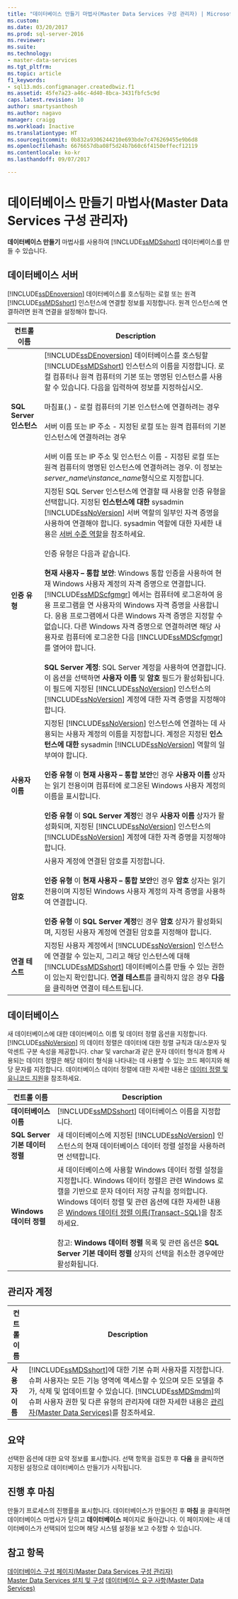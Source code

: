 ```yaml
---
title: "데이터베이스 만들기 마법사(Master Data Services 구성 관리자) | Microsoft Docs"
ms.custom: 
ms.date: 03/20/2017
ms.prod: sql-server-2016
ms.reviewer: 
ms.suite: 
ms.technology:
- master-data-services
ms.tgt_pltfrm: 
ms.topic: article
f1_keywords:
- sql13.mds.configmanager.createdbwiz.f1
ms.assetid: 45fe7a23-a46c-4d40-8bca-3431fbfc5c9d
caps.latest.revision: 10
author: smartysanthosh
ms.author: nagavo
manager: craigg
ms.workload: Inactive
ms.translationtype: HT
ms.sourcegitcommit: 0b832a9306244210e693bde7c476269455e9b6d8
ms.openlocfilehash: 6676657dba08f5d24b7b60c6f4150effecf12119
ms.contentlocale: ko-kr
ms.lasthandoff: 09/07/2017

---
```

# <a name="create-database-wizard-master-data-services-configuration-manager"></a>데이터베이스 만들기 마법사(Master Data Services 구성 관리자)
  **데이터베이스 만들기** 마법사를 사용하여 [!INCLUDE[ssMDSshort](../includes/ssmdsshort-md.md)] 데이터베이스를 만들 수 있습니다.  
  
## <a name="database-server"></a>데이터베이스 서버  
 [!INCLUDE[ssDEnoversion](../includes/ssdenoversion-md.md)] 데이터베이스를 호스팅하는 로컬 또는 원격 [!INCLUDE[ssMDSshort](../includes/ssmdsshort-md.md)] 인스턴스에 연결할 정보를 지정합니다. 원격 인스턴스에 연결하려면 원격 연결을 설정해야 합니다.  
  
|컨트롤 이름|Description|  
|------------------|-----------------|  
|**SQL Server 인스턴스**|[!INCLUDE[ssDEnoversion](../includes/ssdenoversion-md.md)] 데이터베이스를 호스팅할 [!INCLUDE[ssMDSshort](../includes/ssmdsshort-md.md)] 인스턴스의 이름을 지정합니다. 로컬 컴퓨터나 원격 컴퓨터의 기본 또는 명명된 인스턴스를 사용할 수 있습니다. 다음을 입력하여 정보를 지정하십시오.<br /><br /> 마침표(.) - 로컬 컴퓨터의 기본 인스턴스에 연결하려는 경우<br /><br /> 서버 이름 또는 IP 주소 - 지정된 로컬 또는 원격 컴퓨터의 기본 인스턴스에 연결하려는 경우<br /><br /> 서버 이름 또는 IP 주소 및 인스턴스 이름 - 지정된 로컬 또는 원격 컴퓨터의 명명된 인스턴스에 연결하려는 경우. 이 정보는 *server_name*\\*instance_name*형식으로 지정합니다.|  
|**인증 유형**|지정된 SQL Server 인스턴스에 연결할 때 사용할 인증 유형을 선택합니다. 지정된 **인스턴스에 대한** sysadmin [!INCLUDE[ssNoVersion](../includes/ssnoversion-md.md)] 서버 역할의 일부인 자격 증명을 사용하여 연결해야 합니다. sysadmin 역할에 대한 자세한 내용은 [서버 수준 역할](../relational-databases/security/authentication-access/server-level-roles.md)을 참조하세요.<br /><br /> 인증 유형은 다음과 같습니다.<br /><br /> **현재 사용자 – 통합 보안**: Windows 통합 인증을 사용하여 현재 Windows 사용자 계정의 자격 증명으로 연결합니다. [!INCLUDE[ssMDScfgmgr](../includes/ssmdscfgmgr-md.md)] 에서는 컴퓨터에 로그온하여 응용 프로그램을 연 사용자의 Windows 자격 증명을 사용합니다. 응용 프로그램에서 다른 Windows 자격 증명은 지정할 수 없습니다. 다른 Windows 자격 증명으로 연결하려면 해당 사용자로 컴퓨터에 로그온한 다음 [!INCLUDE[ssMDScfgmgr](../includes/ssmdscfgmgr-md.md)]를 열어야 합니다.<br /><br /> **SQL Server 계정**: SQL Server 계정을 사용하여 연결합니다. 이 옵션을 선택하면 **사용자 이름** 및 **암호** 필드가 활성화됩니다. 이 필드에 지정된 [!INCLUDE[ssNoVersion](../includes/ssnoversion-md.md)] 인스턴스의 [!INCLUDE[ssNoVersion](../includes/ssnoversion-md.md)] 계정에 대한 자격 증명을 지정해야 합니다.|  
|**사용자 이름**|지정된 [!INCLUDE[ssNoVersion](../includes/ssnoversion-md.md)] 인스턴스에 연결하는 데 사용되는 사용자 계정의 이름을 지정합니다. 계정은 지정된 **인스턴스에 대한** sysadmin [!INCLUDE[ssNoVersion](../includes/ssnoversion-md.md)] 역할의 일부여야 합니다.<br /><br /> **인증 유형** 이 **현재 사용자 – 통합 보안**인 경우 **사용자 이름** 상자는 읽기 전용이며 컴퓨터에 로그온된 Windows 사용자 계정의 이름을 표시합니다.<br /><br /> **인증 유형** 이 **SQL Server 계정**인 경우 **사용자 이름** 상자가 활성화되며, 지정된 [!INCLUDE[ssNoVersion](../includes/ssnoversion-md.md)] 인스턴스의 [!INCLUDE[ssNoVersion](../includes/ssnoversion-md.md)] 계정에 대한 자격 증명을 지정해야 합니다.|  
|**암호**|사용자 계정에 연결된 암호를 지정합니다.<br /><br /> **인증 유형** 이 **현재 사용자 – 통합 보안**인 경우 **암호** 상자는 읽기 전용이며 지정된 Windows 사용자 계정의 자격 증명을 사용하여 연결합니다.<br /><br /> **인증 유형** 이 **SQL Server 계정**인 경우 **암호** 상자가 활성화되며, 지정된 사용자 계정에 연결된 암호를 지정해야 합니다.|  
|**연결 테스트**|지정된 사용자 계정에서 [!INCLUDE[ssNoVersion](../includes/ssnoversion-md.md)] 인스턴스에 연결할 수 있는지, 그리고 해당 인스턴스에 대해 [!INCLUDE[ssMDSshort](../includes/ssmdsshort-md.md)] 데이터베이스를 만들 수 있는 권한이 있는지 확인합니다. **연결 테스트**를 클릭하지 않은 경우 **다음**을 클릭하면 연결이 테스트됩니다.|  
  
## <a name="database"></a>데이터베이스  
 새 데이터베이스에 대한 데이터베이스 이름 및 데이터 정렬 옵션을 지정합니다. [!INCLUDE[ssNoVersion](../includes/ssnoversion-md.md)] 의 데이터 정렬은 데이터에 대한 정렬 규칙과 대/소문자 및 악센트 구분 속성을 제공합니다. char 및 varchar과 같은 문자 데이터 형식과 함께 사용되는 데이터 정렬은 해당 데이터 형식을 나타내는 데 사용할 수 있는 코드 페이지와 해당 문자를 지정합니다. 데이터베이스 데이터 정렬에 대한 자세한 내용은 [데이터 정렬 및 유니코드 지원](../relational-databases/collations/collation-and-unicode-support.md)을 참조하세요.  
  
|컨트롤 이름|Description|  
|------------------|-----------------|  
|**데이터베이스 이름**|[!INCLUDE[ssMDSshort](../includes/ssmdsshort-md.md)] 데이터베이스 이름을 지정합니다.|  
|**SQL Server 기본 데이터 정렬**|새 데이터베이스에 지정된 [!INCLUDE[ssNoVersion](../includes/ssnoversion-md.md)] 인스턴스의 현재 데이터베이스 데이터 정렬 설정을 사용하려면 선택합니다.|  
|**Windows 데이터 정렬**|새 데이터베이스에 사용할 Windows 데이터 정렬 설정을 지정합니다. Windows 데이터 정렬은 관련 Windows 로캘을 기반으로 문자 데이터 저장 규칙을 정의합니다. Windows 데이터 정렬 및 관련 옵션에 대한 자세한 내용은 [Windows 데이터 정렬 이름&#40;Transact-SQL&#41;](../t-sql/statements/windows-collation-name-transact-sql.md)을 참조하세요.<br /><br /> 참고: **Windows 데이터 정렬** 목록 및 관련 옵션은 **SQL Server 기본 데이터 정렬** 상자의 선택을 취소한 경우에만 활성화됩니다.|  
  
## <a name="administrator-account"></a>관리자 계정  
  
|컨트롤 이름|Description|  
|------------------|-----------------|  
|**사용자 이름**|[!INCLUDE[ssMDSshort](../includes/ssmdsshort-md.md)]에 대한 기본 슈퍼 사용자를 지정합니다. 슈퍼 사용자는 모든 기능 영역에 액세스할 수 있으며 모든 모델을 추가, 삭제 및 업데이트할 수 있습니다. [!INCLUDE[ssMDSmdm](../includes/ssmdsmdm-md.md)]의 슈퍼 사용자 권한 및 다른 유형의 관리자에 대한 자세한 내용은 [관리자&#40;Master Data Services&#41;](../master-data-services/administrators-master-data-services.md)를 참조하세요.|  
  
## <a name="summary"></a>요약  
 선택한 옵션에 대한 요약 정보를 표시합니다. 선택 항목을 검토한 후 **다음** 을 클릭하면 지정된 설정으로 데이터베이스 만들기가 시작됩니다.  
  
## <a name="progress-and-finish"></a>진행 후 마침  
 만들기 프로세스의 진행률을 표시합니다. 데이터베이스가 만들어진 후 **마침** 을 클릭하면 데이터베이스 마법사가 닫히고 **데이터베이스** 페이지로 돌아갑니다. 이 페이지에는 새 데이터베이스가 선택되어 있으며 해당 시스템 설정을 보고 수정할 수 있습니다.  
  
## <a name="see-also"></a>참고 항목  
 [데이터베이스 구성 페이지&#40;Master Data Services 구성 관리자&#41;](../master-data-services/database-configuration-page-master-data-services-configuration-manager.md)   
[Master Data Services 설치 및 구성](../master-data-services/master-data-services-installation-and-configuration.md) [데이터베이스 요구 사항&#40;Master Data Services&#41;](../master-data-services/install-windows/database-requirements-master-data-services.md)  
  
  

